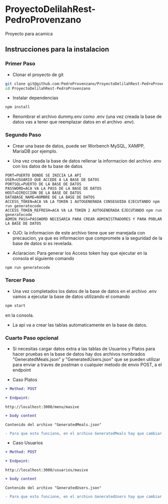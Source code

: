 # ProyectoDelilahRest-PedroProvenzano

Proyecto para acamica

## Instrucciones para la instalacion

### Primer Paso

- Clonar el proyecto de git

```bash
git clone git@github.com:PedroProvenzano/ProyectoDelilahRest-PedroProvenzano.git
cd ProyectoDelilahRest-PedroProvenzano
```

- Instalar dependencias

```bash
npm install
```

- Renombrar el archivo dummy.env como .env (una vez creada la base de datos vas a tener que reemplazar datos en el archivo .env).

### Segundo Paso

- Crear una base de datos, puede ser Worbench MySQL, XAMPP, MariaDB por ejemplo.

- Una vez creada la base de datos rellenar la informacion del archivo .env con los datos de tu base de datos

```
PORT=PUERTO DONDE SE INICIA LA API
USER=USUARIO QUE ACCEDE A LA BASE DE DATOS
PORTSQL=PUERTO DE LA BASE DE DATOS
PASSWORD=ACA VA LA PASS DE LA BASE DE DATOS
HOST=DIRECCION DE LA BASE DE DATOS
DATABASE_NAME=NOMBRE DE LA BASE DE DATOS
ACCESS_TOKEN=ACA VA LA TOKEN 1 AUTOGENERADA CONSEGUIDA EJECUTANDO npm run generatecode
ACCESS_TOKEN_REFRESH=ACA VA LA TOKEN 2 AUTOGENERADA EJECUTANDO npm run generatecode
ADMIN_PASS=PASSWORD NECESARIA PARA CREAR ADMINISTRADORES Y PARA POBLAR LA BASE DE DATOS
```

- OJO: la informacion de este archivo tiene que ser manejada con precaucion, ya que es informacion que compromete a la seguridad de la base de datos si es revelada.

- Aclaracion: Para generar los Access token hay que ejecutar en la consola el siguiente comando

```bash
npm run generatecode
```

### Tercer Paso

- Una vez completados los datos de la base de datos en el archivo .env vamos a ejecutar la base de datos utilizando el comando

```bash
npm start
```

en la consola.

- La api va a crear las tablas automaticamente en la base de datos.

### Cuarto Paso opcional

- Si necesitas cargar datos extra a las tablas de Usuarios y Platos para hacer pruebas en la base de datos hay dos archivos nombrados "GeneratedMeals.json" y "GeneratedUsers.json" que se pueden utilizar para enviar a traves de postman o cualquier metodo de envio POST, a el endpoint

- Caso Platos

```diff
+ Method: POST

+ Endpoint:
```

```
http://localhost:3000/menu/masive
```

```diff
+ body content
```

```
Contenido del archivo "GeneratedMeals.json"
```

```diff
- Para que esto funcione, en el archivo GeneratedMeals hay que cambiar la variable password por la ADMIN_PASS que hay en el archivo .env
```

- Caso Usuarios

```diff
+ Method: POST

+ Endpoint:
```

```
http://localhost:3000/usuarios/masive
```

```diff
+ body content
```

```
Contenido del archivo "GeneratedUsers.json"
```

```diff
- Para que esto funcione, en el archivo GeneratedUsers hay que cambiar la variable password por la ADMIN_PASS que hay en el archivo .env
```
